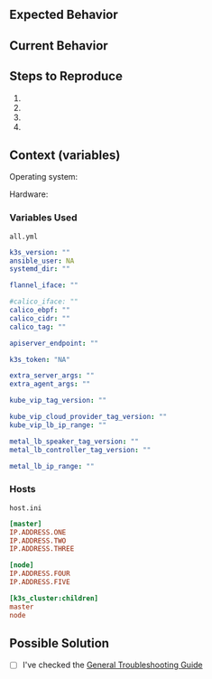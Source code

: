 
<!-- It's a good idea to check this post first for general troubleshooting https://github.com/timothystewart6/k3s-ansible/discussions/19   -->

<!--- Provide a general summary of the issue in the Title above -->

## Expected Behavior

<!--- Tell us what should happen -->

## Current Behavior
<!--- Tell us what happens instead of the expected behavior -->

## Steps to Reproduce

<!--- reproduce this bug. Include code to reproduce, if relevant -->

1.
2.
3.
4.

## Context (variables)
<!--- please include which OS, along with the variables used when running the playbook -->

Operating system:

Hardware:

### Variables Used

`all.yml`

```yml
k3s_version: ""
ansible_user: NA
systemd_dir: ""

flannel_iface: ""

#calico_iface: ""
calico_ebpf: ""
calico_cidr: ""
calico_tag: ""

apiserver_endpoint: ""

k3s_token: "NA"

extra_server_args: ""
extra_agent_args: ""

kube_vip_tag_version: ""

kube_vip_cloud_provider_tag_version: ""
kube_vip_lb_ip_range: ""

metal_lb_speaker_tag_version: ""
metal_lb_controller_tag_version: ""

metal_lb_ip_range: ""
```

### Hosts

`host.ini`

```ini
[master]
IP.ADDRESS.ONE
IP.ADDRESS.TWO
IP.ADDRESS.THREE

[node]
IP.ADDRESS.FOUR
IP.ADDRESS.FIVE

[k3s_cluster:children]
master
node
```

## Possible Solution
<!--- Not obligatory, but suggest a fix/reason for the bug, -->

- [ ] I've checked the [General Troubleshooting Guide](https://github.com/timothystewart6/k3s-ansible/discussions/20)
